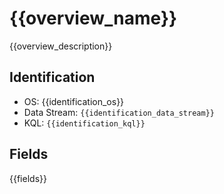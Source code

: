 # {{overview_name}}

{{overview_description}}

## Identification

- OS: {{identification_os}}
- Data Stream: `{{identification_data_stream}}`
- KQL: `{{identification_kql}}`

## Fields

{{fields}}
